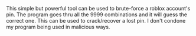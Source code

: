 This simple but powerful tool can be used to brute-force a roblox account's pin. The program goes thru all the 9999 combinations and it will guess the correct one.
This can be used to crack/recover a lost pin.
I don't condone my program being used in malicious ways.
